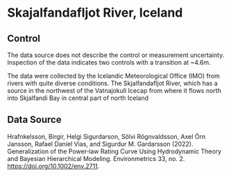 # Skajalfandafljot River, Iceland

## Control

The data source does not describe the control or measurement uncertainty.
Inspection of the data indicates two controls with a transition at ~4.6m.

The data were collected by the Icelandic Meteorological Office (IMO) from rivers
with quite diverse conditions. The Skjalfandafljot River, which has a source in
the northwest of the Vatnajokull Icecap from where it flows north into
Skjalfandi Bay in central part of north Iceland

## Data Source

Hrafnkelsson, Birgir, Helgi Sigurdarson, Sölvi Rögnvaldsson, Axel Örn Jansson,
Rafael Daníel Vias, and Sigurdur M. Gardarsson (2022). Generalization of the
Power‐law Rating Curve Using Hydrodynamic Theory and Bayesian Hierarchical
Modeling. Environmetrics 33, no. 2. https://doi.org/10.1002/env.2711.
